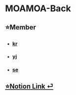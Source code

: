 # MOAMOA-Back

## ⭐Member
 - ### [kr](https://github.com/lgrin-byte) 
 - ### [yj](https://github.com/tasty13)
 - ### [se](https://github.com/kse0312)


## [⭐Notion Link  ⏎](https://www.notion.so/164074c152f84edbb38267928e3b5060) 


